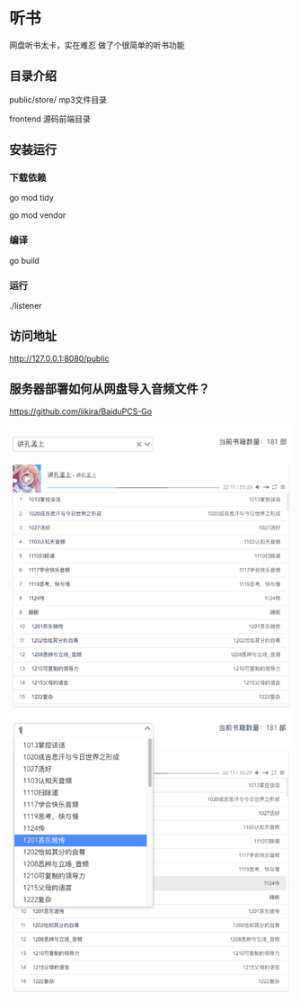 # 听书
网盘听书太卡，实在难忍
做了个很简单的听书功能

## 目录介绍
public/store/ mp3文件目录

frontend 源码前端目录

## 安装运行
### 下载依赖
go mod tidy

go mod vendor 
### 编译
go build
### 运行
./listener

## 访问地址
http://127.0.0.1:8080/public

## 服务器部署如何从网盘导入音频文件？
https://github.com/iikira/BaiduPCS-Go


![](QQ20190412-195203.png)
![](QQ20190412-195224.png)
